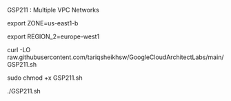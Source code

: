 GSP211 :  Multiple VPC Networks 

export ZONE=us-east1-b

export REGION_2=europe-west1

curl -LO raw.githubusercontent.com/tariqsheikhsw/GoogleCloudArchitectLabs/main/GSP211.sh

sudo chmod +x GSP211.sh

./GSP211.sh

